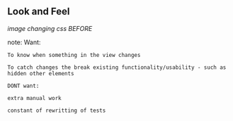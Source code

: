 ## Look and Feel

*image changing css BEFORE*

note:
    Want:

    To know when something in the view changes

    To catch changes the break existing functionality/usability - such as hidden other elements

    DONT want:

    extra manual work

    constant of rewritting of tests
